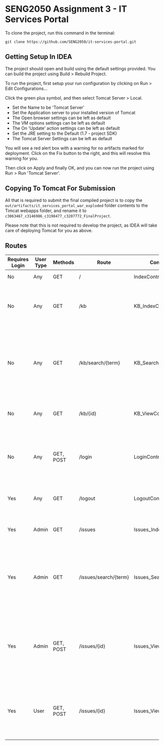 # SENG2050 Assignment 3 - IT Services Portal

To clone the project, run this command in the terminal:

    git clone https://github.com/SENG2050/it-services-portal.git
    
## Getting Setup In IDEA

The project should open and build using the default settings provided. You can build the project using Build > Rebuild Project.

To run the project, first setup your run configuration by clicking on Run > Edit Configurations...

Click the green plus symbol, and then select Tomcat Server > Local.

- Set the Name to be 'Tomcat Server'
- Set the Application server to your installed version of Tomcat
- The Open browser settings can be left as default
- The VM options settings can be left as default
- The On 'Update' action settings can be left as default
- Set the JRE setting to the Default (1.7 - project SDK)
- The Tomcat Server Settings can be left as default

You will see a red alert box with a warning for no artifacts marked for deployment. Click on the Fix button to the right, and this will resolve this warning for you.

Then click on Apply and finally OK, and you can now run the project using Run > Run 'Tomcat Server'.

## Copying To Tomcat For Submission

All that is required to submit the final compiled project is to copy the ```out/artifacts/it_services_portal_war_exploded``` folder contents to the Timcat webapps folder, and rename it to ```c3063467_c3146986_c3198477_c3207772_FinalProject```.

Please note that this is not required to develop the project, as IDEA will take care of deploying Tomcat for you as above.

## Routes

| Requires Login | User Type | Methods   | Route                 | Controller              | JSP Path (inside /WEB-INF/jsp) | Purpose                                                                                              |
|----------------|-----------|-----------|-----------------------|-------------------------|--------------------------------|------------------------------------------------------------------------------------------------------|
| No             | Any       | GET       | /                     | IndexController         | N/A                            | Redirects to /kb                                                                                     |
| No             | Any       | GET       | /kb                   | KB_IndexController      | /kb/index.jsp                  | Displays all knowledge base (KB) articles and a search bar                                           |
| No             | Any       | GET       | /kb/search/{term}     | KB_SearchController     | /kb/search.jsp                 | Searches all KB articles for the given term and displays titles and links to them, with a search bar |
| No             | Any       | GET       | /kb/{id}              | KB_ViewController       | /kb/view.jsp                   | Allows the user to view the given KB article                                                         |
|                |           |           |                       |                         |                                |                                                                                                      |
| No             | Any       | GET, POST | /login                | LoginController         | /login.jsp                     | Allows the user to login, and then redirect to their previous page                                   |
| Yes            | Any       | GET       | /logout               | LogoutController        | N/A                            | Logs the user out, and then redirects to /                                                           |
|                |           |           |                       |                         |                                |                                                                                                      |
| Yes            | Admin     | GET       | /issues               | Issues_IndexController  | /issues/index.jsp              | Shows the admin a list of all issues                                                                 |
| Yes            | Admin     | GET       | /issues/search/{term} | Issues_SearchController | /issues/search.jsp             | Searches all issues for the given term and displays titles and links to them, with a search bar      |
| Yes            | Admin     | GET, POST | /issues/{id}          | Issues_ViewController   | /issues/view-admin.jsp         | Allows the admin to view the given issue, change state, add comments, mark as KB article, etc        |
|                |           |           |                       |                         |                                |                                                                                                      |
| Yes            | User      | GET, POST | /issues/{id}          | Issues_ViewController   | /issues/view-user.jsp          | Allows the user to view the given issue if they created it, add comments                             |